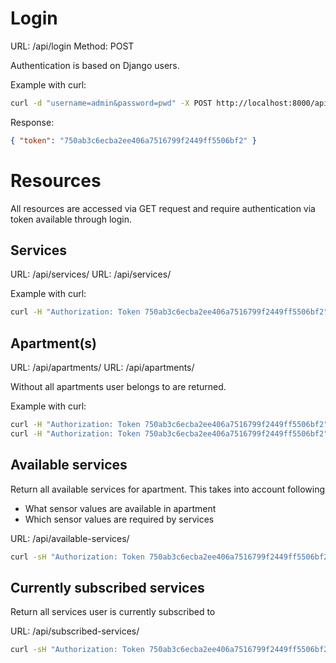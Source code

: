 # Login

URL: /api/login
Method: POST

Authentication is based on Django users.

Example with curl:

```bash
curl -d "username=admin&password=pwd" -X POST http://localhost:8000/api/login
```

Response:

```json
{ "token": "750ab3c6ecba2ee406a7516799f2449ff5506bf2" }
```

# Resources

All resources are accessed via GET request and require authentication via token available through login.


## Services

URL: /api/services/
URL: /api/services/<id>

Example with curl:

```bash
curl -H "Authorization: Token 750ab3c6ecba2ee406a7516799f2449ff5506bf2" "http://127.0.0.1:8000/api/service/1/"
```

## Apartment(s)

URL: /api/apartments/
URL: /api/apartments/<id>

Without <id> all apartments user belongs to are returned.

Example with curl:

```bash
curl -H "Authorization: Token 750ab3c6ecba2ee406a7516799f2449ff5506bf2" "http://127.0.0.1:8000/api/apartments/"
curl -H "Authorization: Token 750ab3c6ecba2ee406a7516799f2449ff5506bf2" "http://127.0.0.1:8000/api/apartments/1/"
```

## Available services

Return all available services for apartment. This takes into account following

- What sensor values are available in apartment
- Which sensor values are required by services

URL: /api/available-services/

```bash
curl -sH "Authorization: Token 750ab3c6ecba2ee406a7516799f2449ff5506bf2" "http://127.0.0.1:8000/api/available-services/"
```

## Currently subscribed services

Return all services user is currently subscribed to

URL: /api/subscribed-services/


```bash
curl -sH "Authorization: Token 750ab3c6ecba2ee406a7516799f2449ff5506bf2" "http://127.0.0.1:8000/api/subscribed-services/"
```